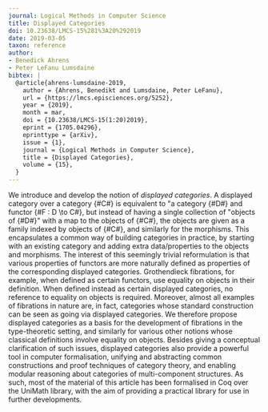 ```yaml
---
journal: Logical Methods in Computer Science
title: Displayed Categories
doi: 10.23638/LMCS-15%281%3A20%292019
date: 2019-03-05
taxon: reference
author:
- Benedick Ahrens
- Peter LeFanu Lumsdaine
bibtex: | 
  @article{ahrens-lumsdaine-2019,
    author = {Ahrens, Benedikt and Lumsdaine, Peter LeFanu},
    url = {https://lmcs.episciences.org/5252},
    year = {2019},
    month = mar,
    doi = {10.23638/LMCS-15(1:20)2019},
    eprint = {1705.04296},
    eprinttype = {arXiv},
    issue = {1},
    journal = {Logical Methods in Computer Science},
    title = {Displayed Categories},
    volume = {15},
  }
---
```


We introduce and develop the notion of *displayed categories*.   A displayed category over a category {#C#} is equivalent to "a category {#D#} and functor {#F : D \to C#}, but instead of having a single collection of "objects of {#D#}" with a map to the objects of {#C#}, the objects are given as a family indexed by objects of {#C#}, and similarly for the morphisms. This encapsulates a common way of building categories in practice, by starting with an existing category and adding extra data\/properties to the objects and morphisms.   The interest of this seemingly trivial reformulation is that various properties of functors are more naturally defined as properties of the corresponding displayed categories. Grothendieck fibrations, for example, when defined as certain functors, use equality on objects in their definition. When defined instead as certain displayed categories, no reference to equality on objects is required. Moreover, almost all examples of fibrations in nature are, in fact, categories whose standard construction can be seen as going via displayed categories.   We therefore propose displayed categories as a basis for the development of fibrations in the type-theoretic setting, and similarly for various other notions whose classical definitions involve equality on objects.   Besides giving a conceptual clarification of such issues, displayed categories also provide a powerful tool in computer formalisation, unifying and abstracting common constructions and proof techniques of category theory, and enabling modular reasoning about categories of multi-component structures. As such, most of the material of this article has been formalised in Coq over the UniMath library, with the aim of providing a practical library for use in further developments.
